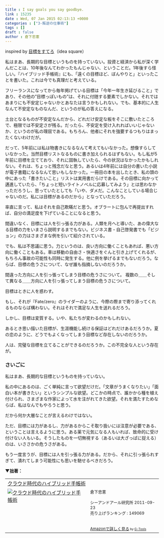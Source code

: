 ```yaml
---
title : I say goals you say goodbye.
link : 15235
date : Wed, 07 Jan 2015 02:13:13 +0000
categories : ["3-叛逆の仕事術"]
tags : []
draft : false
author : 倉下忠憲
---
```


inspired by <a href="http://ideasquare.postach.io/mu-biao-wosutero" target="_blank">目標をすてろ</a>（idea square）

私はまあ、長期的な目標というものを持っていない。投資と経済から私が深く学んだことは、10年後なんてわかったもんじゃない、ということだ。1年後すら怪しい。『ハイブリッド手帳術』にも、「遠くの目標ほど、ぼんやりと」といったことを書いた。これは今でも真理だと考えている。

フリーランスになってから毎年掲げている目標は「今年一年生き延びること」であり、その他の”目標っぽいもの”は、それに付随する要素でしかない。それではあまりにも不安定じゃないかとあなたは言うかもしれない。でも、基本的に人生なんて不安定なものなんだ、というのが私の答えになる。

土台となるものが不安定なんだから、どれだけ安定な板をそこに敷いたところで、極限では不安定さが残る。だったら、不安定を受け入れればいいじゃないか、というのが私の理屈である。もちろん、他者にそれを強要するつもりはまったくないわけだが。

だって、5年前には私は物書きになるなんて考えてもいなかった。想像すらしていなかった。当然目標リストなるものに書き加えられるはずもない。もし私が5年前に目標を立てており、それに固執していたら、今の状況はなかったかもしれない。それは、ちょっと残念だなと思う。あるいは4年前には自分の書いた小説が電子書籍になるなんて思いもしなかった。一冊目の本を出したとき、私の頭の中にあった「書きたいこと」リストは実用書だらけである。その目標に向かって邁進していたら、「ちょっと短いライトノベルに応募してみよう」とは思わなかっただろうし、思っていたとしても「いや、ダメだ。こんなことしている場合じゃないのだ。私には目標があるのだから」となっていただろう。

率直に言って、私はそれを自己欺瞞だと思う。オブラートに包んで再提出すれば、自分の満足度を下げていることになると思う。

間違いなく、目標には人を引っ張る力がある。人類を月へと導いた、あの偉大なる目標の力をいまさら説明するまでもない。ビジネス書・自己啓発書でも「ビジョン」の力はさまざまな例を引いて紹介されている。

でも、私は不思議に思う。力というのは、良い方向に働くこともあれば、悪い方向に働くこともある。車は移動の自由さ・快適さをぐんと引き上げてくれるが、もちろん事故の可能性も同時に発生する。他に例を挙げるまでもないだろう。ならば、目標の危うさについて、なぜ誰も指摘しないのだろうか。

間違った方向に人を引っ張ってしまう目標の危うさについて。
複数の＿＿そして異なる＿＿方向に人を引っ張ってしまう目標の危うさについて。

目標はときに人を惑わす。

もし、それが『Fate/zero』のライダーのように、今際の際まで寄り添ってくれるものならば構わない。それはそれで満足な人生を送れるだろう。

しかし、目標は変質する。いや、私たちが変わるのかもしれない。

あるとき思い描いた目標が、生涯機能し続ける保証はどれだけあるだろうか。夏の恋のように、どうでもよくなってしまう目標など存在しないのだろうか。

人は、完璧な目標を立てることができるのだろうか。この不完全な人という存在が。

<H3>さいごに</H3>

私はまあ、長期的な目標というものを持っていない。

私の中にあるのは、ごく単純に言って欲望だけだ。「文章がうまくなりたい」「面白い本が書きたい」というシンプルな欲望。どこかの時点で、誰かから種を植え付けられ、さまざまな作家によって水を注がれてきた欲望。それを満たすためならば、私はなんでもやろうと思う。

だから何か大層なことが言えるわけではない。

ただ、目標には力があるし、力があるからこそ取り扱いには注意が必要である、ということは言えるように思う。ある薬で元気になる人もいれば、致命的に受け付けない人もいる。そうしたものを一切無視する（あるいは大ざっぱに捉える）のは、いささかの危うさがある。

もう一度言うが、目標には人を引っ張る力がある。だから、それに引っ張られすぎて、潰れてしまう可能性にも思いを馳せるべきだろう。

<strong>▼拙著：</strong>
<table  border="0" cellpadding="5"><tr><td colspan="2"><a href="http://www.amazon.co.jp/%E3%82%AF%E3%83%A9%E3%82%A6%E3%83%89%E6%99%82%E4%BB%A3%E3%81%AE%E3%83%8F%E3%82%A4%E3%83%96%E3%83%AA%E3%83%83%E3%83%89%E6%89%8B%E5%B8%B3%E8%A1%93-%E5%80%89%E4%B8%8B%E5%BF%A0%E6%86%B2/dp/4863540914%3FSubscriptionId%3D15SMZCTB9V8NGR2TW082%26tag%3Drashita1000-22%26linkCode%3Dxm2%26camp%3D2025%26creative%3D165953%26creativeASIN%3D4863540914" target="_blank">クラウド時代のハイブリッド手帳術</a><img src="http://www.assoc-amazon.jp/e/ir?t=rashita1000-22&l=ur2&o=9" width="1" height="1" style="border: none;" alt="" /></td></tr><tr><td valign="top"><a href="http://www.amazon.co.jp/%E3%82%AF%E3%83%A9%E3%82%A6%E3%83%89%E6%99%82%E4%BB%A3%E3%81%AE%E3%83%8F%E3%82%A4%E3%83%96%E3%83%AA%E3%83%83%E3%83%89%E6%89%8B%E5%B8%B3%E8%A1%93-%E5%80%89%E4%B8%8B%E5%BF%A0%E6%86%B2/dp/4863540914%3FSubscriptionId%3D15SMZCTB9V8NGR2TW082%26tag%3Drashita1000-22%26linkCode%3Dxm2%26camp%3D2025%26creative%3D165953%26creativeASIN%3D4863540914" target="_blank"><img src="http://ecx.images-amazon.com/images/I/51f4RT2URdL._SL160_.jpg" border="0" alt="クラウド時代のハイブリッド手帳術" /></a></td><td valign="top"><font size="-1">倉下忠憲 <br /><br />シーアンドアール研究所  2011-09-23<br />売り上げランキング : 149069<br /><br /><br /><a href="http://www.amazon.co.jp/%E3%82%AF%E3%83%A9%E3%82%A6%E3%83%89%E6%99%82%E4%BB%A3%E3%81%AE%E3%83%8F%E3%82%A4%E3%83%96%E3%83%AA%E3%83%83%E3%83%89%E6%89%8B%E5%B8%B3%E8%A1%93-%E5%80%89%E4%B8%8B%E5%BF%A0%E6%86%B2/dp/4863540914%3FSubscriptionId%3D15SMZCTB9V8NGR2TW082%26tag%3Drashita1000-22%26linkCode%3Dxm2%26camp%3D2025%26creative%3D165953%26creativeASIN%3D4863540914" target="_blank">Amazonで詳しく見る</a></font><font size="-2"> by <a href="http://www.goodpic.com/mt/aws/index.html" >G-Tools</a></font></td></tr></table>

